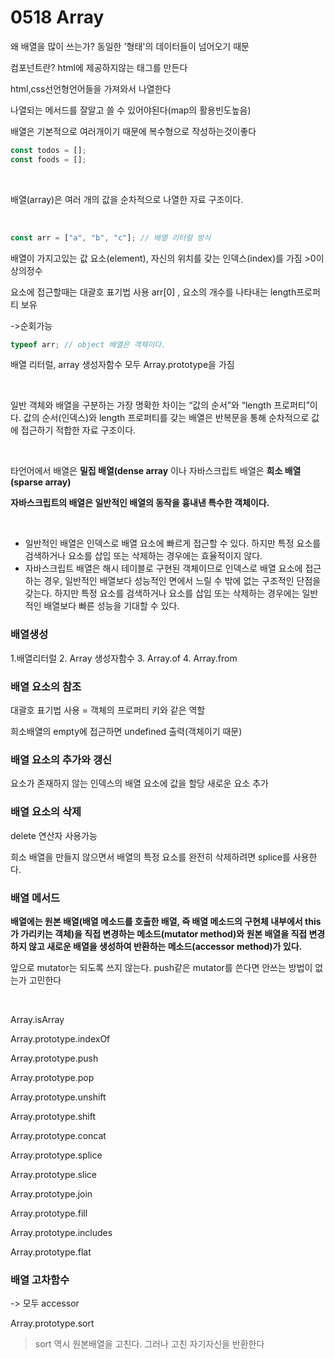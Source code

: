 # 0518 Array

왜 배열을 많이 쓰는가? 동일한 '형태'의 데이터들이 넘어오기 때문

컴포넌트란? html에 제공하지않는 태그를 만든다

html,css선언형언어들을 가져와서 나열한다

나열되는 메서드를 잘알고 쓸 수 있어야된다(map의 활용빈도높음)

배열은 기본적으로 여러개이기 때문에 복수형으로 작성하는것이좋다

```javascript
const todos = [];
const foods = [];
```

<br>

배열(array)은 여러 개의 값을 순차적으로 나열한 자료 구조이다.

<br>

```javascript
const arr = ["a", "b", "c"]; // 배열 리터럴 방식
```

배열이 가지고있는 값 요소(element), 자신의 위치를 갖는 인덱스(index)를 가짐 >0이상의정수

요소에 접근할때는 대괄호 표기법 사용 arr[0] , 요소의 개수를 나타내는 length프로퍼티 보유

->순회가능

```javascript
typeof arr; // object 배열은 객체이다.
```

배열 리터럴, array 생성자함수 모두 Array.prototype을 가짐

<br>

일반 객체와 배열을 구분하는 가장 명확한 차이는 “값의 순서”와 “length 프로퍼티”이다. 값의 순서(인덱스)와 length 프로퍼티를 갖는 배열은 반복문을 통해 순차적으로 값에 접근하기 적합한 자료 구조이다.

<br>

타언어에서 배열은 **밀집 배열(dense array** 이나 자바스크립트 배열은 **희소 배열(sparse array)**

**자바스크립트의 배열은 일반적인 배열의 동작을 흉내낸 특수한 객체이다.**

<br>

- 일반적인 배열은 인덱스로 배열 요소에 빠르게 접근할 수 있다. 하지만 특정 요소를 검색하거나 요소를 삽입 또는 삭제하는 경우에는 효율적이지 않다.
- 자바스크립트 배열은 해시 테이블로 구현된 객체이므로 인덱스로 배열 요소에 접근하는 경우, 일반적인 배열보다 성능적인 면에서 느릴 수 밖에 없는 구조적인 단점을 갖는다. 하지만 특정 요소를 검색하거나 요소를 삽입 또는 삭제하는 경우에는 일반적인 배열보다 빠른 성능을 기대할 수 있다.

### 배열생성

1.배열리터럴 2. Array 생성자함수 3. Array.of 4. Array.from

### 배열 요소의 참조

대괄호 표기법 사용 = 객체의 프로퍼티 키와 같은 역할

희소배열의 empty에 접근하면 undefined 출력(객체이기 때문)

### 배열 요소의 추가와 갱신

요소가 존재하지 않는 인덱스의 배열 요소에 값을 할당 새로운 요소 추가

### 배열 요소의 삭제

delete 연산자 사용가능

희소 배열을 만들지 않으면서 배열의 특정 요소를 완전히 삭제하려면 splice를 사용한다.

### 배열 메서드

**배열에는 원본 배열(배열 메소드를 호출한 배열, 즉 배열 메소드의 구현체 내부에서 this가 가리키는 객체)을 직접 변경하는 메소드(mutator method)와 원본 배열을 직접 변경하지 않고 새로운 배열을 생성하여 반환하는 메소드(accessor method)가 있다.**

앞으로 mutator는 되도록 쓰지 않는다. push같은 mutator를 쓴다면 안쓰는 방법이 없는가 고민한다

<br>

Array.isArray

Array.prototype.indexOf

Array.prototype.push

Array.prototype.pop

Array.prototype.unshift

Array.prototype.shift

Array.prototype.concat

Array.prototype.splice

Array.prototype.slice

Array.prototype.join

Array.prototype.fill

Array.prototype.includes

Array.prototype.flat

### 배열 고차함수

-> 모두 accessor

Array.prototype.sort

> sort 역시 원본배열을 고친다. 그러나 고친 자기자신을 반환한다
